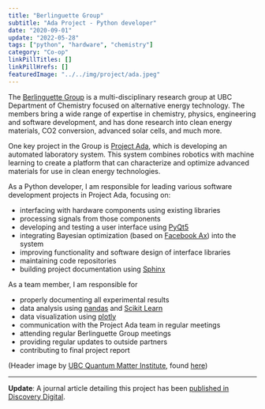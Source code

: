 ```yaml
---
title: "Berlinguette Group"
subtitle: "Ada Project - Python developer"
date: "2020-09-01"
update: "2022-05-28"
tags: ["python", "hardware", "chemistry"]
category: "Co-op"
linkPillTitles: []
linkPillHrefs: []
featuredImage: "../../img/project/ada.jpeg"
---
```


The [Berlinguette Group](https://groups.chem.ubc.ca/cberling/) is a multi-disciplinary research group at UBC Department of Chemistry focused on alternative energy technology. The members bring a wide range of expertise in chemistry, physics, engineering and software development, and has done research into clean energy materials, CO2 conversion, advanced solar cells, and much more.

One key project in the Group is [Project Ada](http://www.projectada.ca/), which is developing an automated laboratory system. This system combines robotics with machine learning to create a platform that can characterize and optimize advanced materials for use in clean energy technologies.

As a Python developer, I am responsible for leading various software development projects in Project Ada, focusing on:
 - interfacing with hardware components using existing libraries
 - processing signals from those components
 - developing and testing a user interface using [PyQt5](https://riverbankcomputing.com/software/pyqt/)
 - integrating Bayesian optimization (based on [Facebook Ax](https://ax.dev/)) into the system
 - improving functionality and software design of interface libraries
 - maintaining code repositories
 - building project documentation using [Sphinx](https://www.sphinx-doc.org/)
 
As a team member, I am responsible for 
 - properly documenting all experimental results
 - data analysis using [pandas](https://pandas.pydata.org/) and [Scikit Learn](https://scikit-learn.org/stable/)
 - data visualization using [plotly](https://plotly.com/)
 - communication with the Project Ada team in regular meetings
 - attending regular Berlinguette Group meetings
 - providing regular updates to outside partners
 - contributing to final project report
 
 (Header image by [UBC Quantum Matter Institute](https://qmi.ubc.ca/), found [here](https://twitter.com/QMI_UBC/status/1067893708962488321?s=20))
 
---

**Update**: A journal article detailing this project has been [published in Discovery Digital](/publications/20220528-a-self-driving-laboratory). 